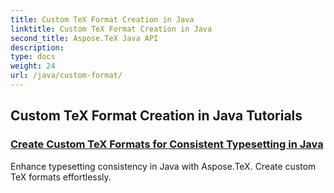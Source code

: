 ```yaml
---
title: Custom TeX Format Creation in Java
linktitle: Custom TeX Format Creation in Java
second_title: Aspose.TeX Java API
description: 
type: docs
weight: 24
url: /java/custom-format/
---
```


## Custom TeX Format Creation in Java Tutorials
### [Create Custom TeX Formats for Consistent Typesetting in Java](./creating-custom-formats/)
Enhance typesetting consistency in Java with Aspose.TeX. Create custom TeX formats effortlessly.